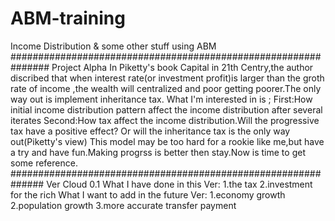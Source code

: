 # ABM-training
Income Distribution &amp; some other stuff using ABM
###############################################################
Project Alpha
In Piketty's book Capital in 21th Centry,the author discribed that when interest rate(or investment profit)is larger than the groth rate of income ,the wealth will centralized and poor getting poorer.The only way out is implement inheritance tax.
What I'm interested in is ;
First:How initial income distribution pattern affect the income distribution after several iterates
Second:How tax affect the income distribution.Will the progressive tax have a positive effect? Or will the inheritance tax is the only way out(Piketty's view)
This model may be too hard for a rookie like me,but have a try and have fun.Making progrss is better then stay.Now is time to get some reference.
##############################################################
Ver Cloud 0.1
What I have done in this Ver:
1.the tax
2.investment for the rich
What I want to add in the future Ver:
1.economy growth
2.population growth
3.more accurate transfer payment 

